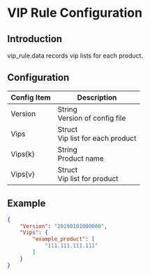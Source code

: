 # VIP Rule Configuration

## Introduction

vip_rule.data records vip lists for each product.

## Configuration

| Config Item | Description                                                  |
| ----------- | ------------------------------------------------------------ |
| Version     | String<br>Version of config file                                       |
| Vips        | Struct<br>Vip list for each product                                    |
| Vips{k}     | String<br>Product name                                                 |
| Vips{v}     | Struct<br>Vip list for product                                         |

## Example

```json
{
    "Version": "20190101000000",
    "Vips": {
        "example_product": [
            "111.111.111.111"
        ] 
    }
}
```

